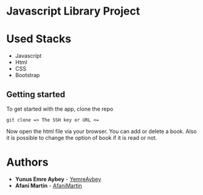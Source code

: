 # Javascript Library Project

# Used Stacks

- Javascript
- Html
- CSS
- Bootstrap

## Getting started

To get started with the app, clone the repo

```
git clone => The SSH key or URL <=
```

Now open the html file via your browser. You can add or delete a book. Also it is possible 
to change the option of book if it is read or not.



# Authors

* **Yunus Emre Aybey** - [YemreAybey](https://github.com/YemreAybey)
* **Afani Martin** - [AfaniMartin](https://github.com/whiz25)
